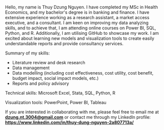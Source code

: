Hello, my name is Thuy Dzung Nguyen. I have completed my MSc in Health Economics, and my bachelor's degree is in banking and finance. I have extensive experience working as a research assistant, a market access executive, and a consultant.
I am keen on improving my data analyzing skills, and to achieve that, I am attending online courses on Power BI, SQL, Python, and R. Additionally, I am utilising GitHub to showcase my work. I am excited about learning new models and visualization tools to create easily understandable reports and provide consultancy services.

Summary of my skills:
- Literature review and desk research
- Data management
- Data modelling (including cost effectiveness, cost utility, cost benefit, budget impact, social impact models, etc.)
- Reports and policy advisory

Technical skills: Microsoft Excel, Stata, SQL, Python, R

Visualization tools: PowerPoint, Power BI, Tableau

If you are interested in collaborating with me, please feel free to email me at **dzung.nt.3004@gmail.com** or contact me through my LinkedIn profile: **https://www.linkedin.com/in/thuy-dung-nguyen-2a807713a/**

<!---
ThuyDzungNg/ThuyDzungNg is a ✨ special ✨ repository because its `README.md` (this file) appears on your GitHub profile.
You can click the Preview link to take a look at your changes.
--->
